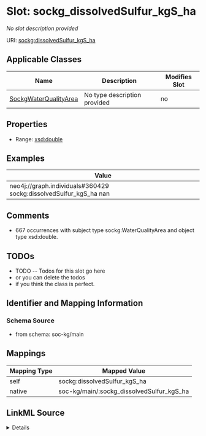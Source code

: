 

# Slot: sockg_dissolvedSulfur_kgS_ha


_No slot description provided_





URI: [sockg:dissolvedSulfur_kgS_ha](http://www.semanticweb.org/sockg/ontologies/2024/0/soil-carbon-ontology/dissolvedSulfur_kgS_ha)



<!-- no inheritance hierarchy -->





## Applicable Classes

| Name | Description | Modifies Slot |
| --- | --- | --- |
| [SockgWaterQualityArea](../classes/SockgWaterQualityArea.md) | No type description provided |  no  |







## Properties

* Range: [xsd:double](http://www.w3.org/2001/XMLSchema#double)






## Examples

| Value |
| --- |
| neo4j://graph.individuals#360429 sockg:dissolvedSulfur_kgS_ha nan |

## Comments

* 667 occurrences with subject type sockg:WaterQualityArea and object type xsd:double.

## TODOs

* TODO -- Todos for this slot go here
* or you can delete the todos
* if you think the class is perfect.

## Identifier and Mapping Information







### Schema Source


* from schema: soc-kg/main




## Mappings

| Mapping Type | Mapped Value |
| ---  | ---  |
| self | sockg:dissolvedSulfur_kgS_ha |
| native | soc-kg/main/:sockg_dissolvedSulfur_kgS_ha |




## LinkML Source

<details>
```yaml
name: sockg_dissolvedSulfur_kgS_ha
description: No slot description provided
todos:
- TODO -- Todos for this slot go here
- or you can delete the todos
- if you think the class is perfect.
comments:
- 667 occurrences with subject type sockg:WaterQualityArea and object type xsd:double.
examples:
- value: neo4j://graph.individuals#360429 sockg:dissolvedSulfur_kgS_ha nan
from_schema: soc-kg/main
rank: 1000
slot_uri: sockg:dissolvedSulfur_kgS_ha
alias: sockg_dissolvedSulfur_kgS_ha
domain_of:
- sockg_WaterQualityArea
range: double

```
</details>
